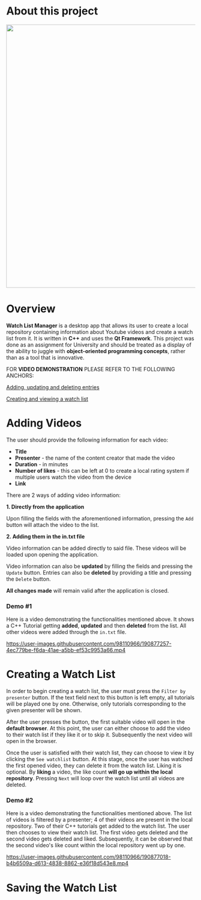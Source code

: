 # About this project

<img src="https://user-images.githubusercontent.com/98110966/190877141-b0c40e76-982c-4907-a3b8-24127fcc6cbe.png" width="700" heigth="600">

# Overview

**Watch List Manager** is a desktop app that allows its user to create a local repository containing information about Youtube videos and create a watch list from it. It is written in **C++** and uses the **Qt Framework**. This project was done as an assignment for University and should be treated as a display of the ability to juggle with **object-oriented programming concepts**, rather than as a tool that is innovative.

FOR **VIDEO DEMONSTRATION** PLEASE REFER TO THE FOLLOWING ANCHORS:

[Adding, updating and deleting entries](#demo-1)

[Creating and viewing a watch list](#demo-2)

# Adding Videos

The user should provide the following information for each video:
* **Title**
* **Presenter** - the name of the content creator that made the video
* **Duration** - in minutes
* **Number of likes** - this can be left at 0 to create a local rating system if multiple users watch the video from the device
* **Link**

There are 2 ways of adding video information:

**1. Directly from the application**

Upon filling the fields with the aforementioned information, pressing the `Add` button will attach the video to the list.

**2. Adding them in the in.txt file**

Video information can be added directly to said file. These videos will be loaded upon opening the application.

Video information can also be **updated** by filling the fields and pressing the `Update` button. Entries can also be **deleted** by providing a title and pressing the `Delete` button.

**All changes made** will remain valid after the application is closed.

### Demo #1

Here is a video demonstrating the functionalities mentioned above. It shows a C++ Tutorial getting **added**, **updated** and then **deleted** from the list. All other videos were added through the `in.txt` file.

https://user-images.githubusercontent.com/98110966/190877257-4ec779be-f6da-41ae-a5bb-ef53c9953a66.mp4

# Creating a Watch List

In order to begin creating a watch list, the user must press the `Filter by presenter` button. If the text field next to this button is left empty, all tutorials will be played one by one. Otherwise, only tutorials corresponding to the given presenter will be shown.

After the user presses the button, the first suitable video will open in the **default browser**. At this point, the user can either choose to add the video to their watch list if they like it or to skip it. Subsequently the next video will open in the browser. 

Once the user is satisfied with their watch list, they can choose to view it by clicking the `See watchlist` button. At this stage, once the user has watched the first opened video, they can delete it from the watch list. Liking it is optional. By **liking** a video, the like count **will go up within the local repository**. Pressing `Next` will loop over the watch list until all videos are deleted.

### Demo #2

Here is a video demonstrating the functionalities mentioned above. The list of videos is filtered by a presenter; 4 of their videos are present in the local repository. Two of their C++ tutorials get added to the watch list. The user then chooses to view their watch list. The first video gets deleted and the second video gets deleted and liked. Subsequently, it can be observed that the second video's like count within the local repository went up by one.

https://user-images.githubusercontent.com/98110966/190877018-b4b6509a-d613-4838-8862-e36f18d543e8.mp4

# Saving the Watch List
